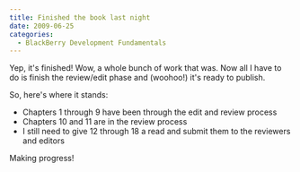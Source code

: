 ```yaml
---
title: Finished the book last night
date: 2009-06-25
categories: 
  - BlackBerry Development Fundamentals
---
```


Yep, it's finished! Wow, a whole bunch of work that was. Now all I have to do is finish the review/edit phase and (woohoo!) it's ready to publish.

So, here's where it stands:

- Chapters 1 through 9 have been through the edit and review process
- Chapters 10 and 11 are in the review process
- I still need to give 12 through 18 a read and submit them to the reviewers and editors

Making progress!
